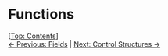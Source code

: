 # Functions #

\[[Top: Contents](./index.md)\]  
[← Previous: Fields](./fields.md) | [Next: Control Structures →](./control-structures.md)
